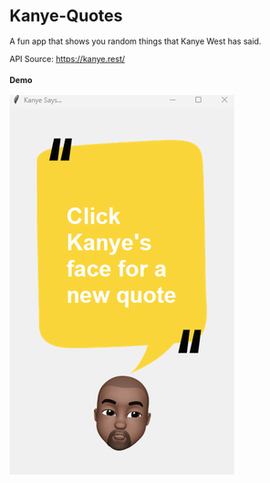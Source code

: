 # Kanye-Quotes
A fun app that shows you random things that Kanye West has said.

API Source: https://kanye.rest/

#### Demo
![](https://github.com/gurbax-lol/Kanye-Quotes/blob/master/Kanye-Quotes-Demo.gif?raw=true)

